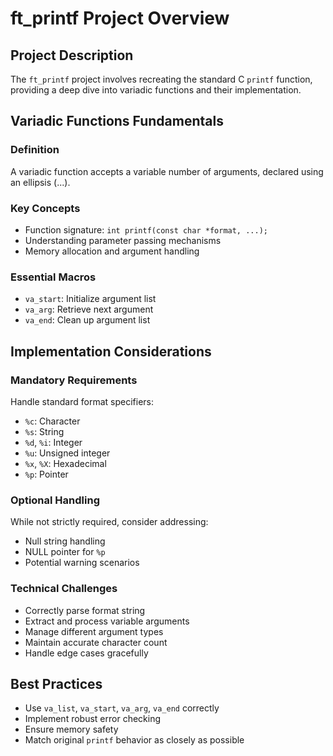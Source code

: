 # ft_printf Project Overview

## Project Description
The `ft_printf` project involves recreating the standard C `printf` function, providing a deep dive into variadic functions and their implementation.

## Variadic Functions Fundamentals

### Definition
A variadic function accepts a variable number of arguments, declared using an ellipsis (...).

### Key Concepts
- Function signature: `int printf(const char *format, ...);`
- Understanding parameter passing mechanisms
- Memory allocation and argument handling

### Essential Macros
- `va_start`: Initialize argument list
- `va_arg`: Retrieve next argument
- `va_end`: Clean up argument list

## Implementation Considerations

### Mandatory Requirements
Handle standard format specifiers:
- `%c`: Character
- `%s`: String
- `%d`, `%i`: Integer
- `%u`: Unsigned integer
- `%x`, `%X`: Hexadecimal
- `%p`: Pointer

### Optional Handling
While not strictly required, consider addressing:
- Null string handling
- NULL pointer for `%p`
- Potential warning scenarios

### Technical Challenges
- Correctly parse format string
- Extract and process variable arguments
- Manage different argument types
- Maintain accurate character count
- Handle edge cases gracefully

## Best Practices
- Use `va_list`, `va_start`, `va_arg`, `va_end` correctly
- Implement robust error checking
- Ensure memory safety
- Match original `printf` behavior as closely as possible
